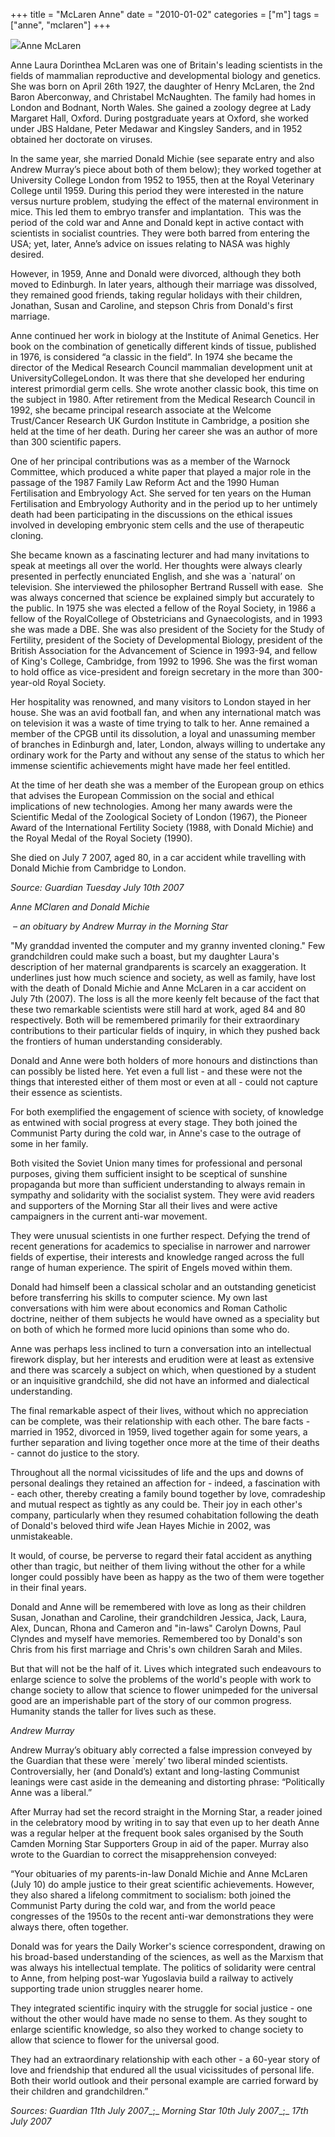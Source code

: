 +++
title = "McLaren Anne"
date = "2010-01-02"
categories = ["m"]
tags = ["anne", "mclaren"]
+++

![](http://79.170.40.183/grahamstevenson.me.uk/images/stories/Mclaren%20anne.jpg)Anne McLaren

Anne Laura Dorinthea McLaren was one of Britain's leading scientists in the fields of mammalian reproductive and developmental biology and genetics. She was born on April 26th 1927, the daughter of Henry McLaren, the 2nd Baron Aberconway, and Christabel McNaughten. The family had homes in London and Bodnant, North Wales. She gained a zoology degree at Lady Margaret Hall, Oxford. During postgraduate years at Oxford, she worked under JBS Haldane, Peter Medawar and Kingsley Sanders, and in 1952 obtained her doctorate on viruses.

In the same year, she married Donald Michie (see separate entry and also Andrew Murray’s piece about both of them below); they worked together at University College London from 1952 to 1955, then at the Royal Veterinary College until 1959. During this period they were interested in the nature versus nurture problem, studying the effect of the maternal environment in mice. This led them to embryo transfer and implantation.  This was the period of the cold war and Anne and Donald kept in active contact with scientists in socialist countries. They were both barred from entering the USA; yet, later, Anne’s advice on issues relating to NASA was highly desired.

However, in 1959, Anne and Donald were divorced, although they both moved to Edinburgh. In later years, although their marriage was dissolved, they remained good friends, taking regular holidays with their children, Jonathan, Susan and Caroline, and stepson Chris from Donald's first marriage.

Anne continued her work in biology at the Institute of Animal Genetics. Her book on the combination of genetically different kinds of tissue, published in 1976, is considered “a classic in the field”. In 1974 she became the director of the Medical Research Council mammalian development unit at UniversityCollegeLondon. It was there that she developed her enduring interest primordial germ cells. She wrote another classic book, this time on the subject in 1980. After retirement from the Medical Research Council in 1992, she became principal research associate at the Welcome Trust/Cancer Research UK Gurdon Institute in Cambridge, a position she held at the time of her death. During her career she was an author of more than 300 scientific papers.

One of her principal contributions was as a member of the Warnock Committee, which produced a white paper that played a major role in the passage of the 1987 Family Law Reform Act and the 1990 Human Fertilisation and Embryology Act. She served for ten years on the Human Fertilisation and Embryology Authority and in the period up to her untimely death had been participating in the discussions on the ethical issues involved in developing embryonic stem cells and the use of therapeutic cloning.

She became known as a fascinating lecturer and had many invitations to speak at meetings all over the world. Her thoughts were always clearly presented in perfectly enunciated English, and she was a \`natural’ on television. She interviewed the philosopher Bertrand Russell with ease.  She was always concerned that science be explained simply but accurately to the public. In 1975 she was elected a fellow of the Royal Society, in 1986 a fellow of the RoyalCollege of Obstetricians and Gynaecologists, and in 1993 she was made a DBE. She was also president of the Society for the Study of Fertility, president of the Society of Developmental Biology, president of the British Association for the Advancement of Science in 1993-94, and fellow of King's College, Cambridge, from 1992 to 1996. She was the first woman to hold office as vice-president and foreign secretary in the more than 300-year-old Royal Society.

Her hospitality was renowned, and many visitors to London stayed in her house. She was an avid football fan, and when any international match was on television it was a waste of time trying to talk to her. Anne remained a member of the CPGB until its dissolution, a loyal and unassuming member of branches in Edinburgh and, later, London, always willing to undertake any ordinary work for the Party and without any sense of the status to which her immense scientific achievements might have made her feel entitled.

At the time of her death she was a member of the European group on ethics that advises the European Commission on the social and ethical implications of new technologies. Among her many awards were the Scientific Medal of the Zoological Society of London (1967), the Pioneer Award of the International Fertility Society (1988, with Donald Michie) and the Royal Medal of the Royal Society (1990).

She died on July 7 2007, aged 80, in a car accident while travelling with Donald Michie from Cambridge to London.

  
_Source: Guardian_ _Tuesday July 10th 2007_

_Anne MClaren and Donald Michie_

 _– an obituary by Andrew Murray in the Morning Star_

"My granddad invented the computer and my granny invented cloning." Few grandchildren could make such a boast, but my daughter Laura's description of her maternal grandparents is scarcely an exaggeration. It underlines just how much science and society, as well as family, have lost with the death of Donald Michie and Anne McLaren in a car accident on July 7th (2007). The loss is all the more keenly felt because of the fact that these two remarkable scientists were still hard at work, aged 84 and 80 respectively. Both will be remembered primarily for their extraordinary contributions to their particular fields of inquiry, in which they pushed back the frontiers of human understanding considerably.

Donald and Anne were both holders of more honours and distinctions than can possibly be listed here. Yet even a full list - and these were not the things that interested either of them most or even at all - could not capture their essence as scientists.

For both exemplified the engagement of science with society, of knowledge as entwined with social progress at every stage. They both joined the Communist Party during the cold war, in Anne's case to the outrage of some in her family.

Both visited the Soviet Union many times for professional and personal purposes, giving them sufficient insight to be sceptical of sunshine propaganda but more than sufficient understanding to always remain in sympathy and solidarity with the socialist system. They were avid readers and supporters of the Morning Star all their lives and were active campaigners in the current anti-war movement.

They were unusual scientists in one further respect. Defying the trend of recent generations for academics to specialise in narrower and narrower fields of expertise, their interests and knowledge ranged across the full range of human experience. The spirit of Engels moved within them.

Donald had himself been a classical scholar and an outstanding geneticist before transferring his skills to computer science. My own last conversations with him were about economics and Roman Catholic doctrine, neither of them subjects he would have owned as a speciality but on both of which he formed more lucid opinions than some who do.

Anne was perhaps less inclined to turn a conversation into an intellectual firework display, but her interests and erudition were at least as extensive and there was scarcely a subject on which, when questioned by a student or an inquisitive grandchild, she did not have an informed and dialectical understanding.

The final remarkable aspect of their lives, without which no appreciation can be complete, was their relationship with each other. The bare facts - married in 1952, divorced in 1959, lived together again for some years, a further separation and living together once more at the time of their deaths - cannot do justice to the story.

Throughout all the normal vicissitudes of life and the ups and downs of personal dealings they retained an affection for - indeed, a fascination with - each other, thereby creating a family bound together by love, comradeship and mutual respect as tightly as any could be. Their joy in each other's company, particularly when they resumed cohabitation following the death of Donald's beloved third wife Jean Hayes Michie in 2002, was unmistakeable.

It would, of course, be perverse to regard their fatal accident as anything other than tragic, but neither of them living without the other for a while longer could possibly have been as happy as the two of them were together in their final years.

Donald and Anne will be remembered with love as long as their children Susan, Jonathan and Caroline, their grandchildren Jessica, Jack, Laura, Alex, Duncan, Rhona and Cameron and "in-laws" Carolyn Downs, Paul Clyndes and myself have memories. Remembered too by Donald's son Chris from his first marriage and Chris's own children Sarah and Miles.

But that will not be the half of it. Lives which integrated such endeavours to enlarge science to solve the problems of the world's people with work to change society to allow that science to flower unimpeded for the universal good are an imperishable part of the story of our common progress. Humanity stands the taller for lives such as these.

_Andrew Murray_

Andrew Murray’s obituary ably corrected a false impression conveyed by the Guardian that these were \`merely’ two liberal minded scientists. Controversially, her (and Donald’s) extant and long-lasting Communist leanings were cast aside in the demeaning and distorting phrase: “Politically Anne was a liberal.”

After Murray had set the record straight in the Morning Star, a reader joined in the celebratory mood by writing in to say that even up to her death Anne was a regular helper at the frequent book sales organised by the South Camden Morning Star Supporters Group in aid of the paper. Murray also wrote to the Guardian to correct the misapprehension conveyed:</i>

“Your obituaries of my parents-in-law Donald Michie and Anne McLaren (July 10) do ample justice to their great scientific achievements. However, they also shared a lifelong commitment to socialism: both joined the Communist Party during the cold war, and from the world peace congresses of the 1950s to the recent anti-war demonstrations they were always there, often together.

Donald was for years the Daily Worker's science correspondent, drawing on his broad-based understanding of the sciences, as well as the Marxism that was always his intellectual template. The politics of solidarity were central to Anne, from helping post-war Yugoslavia build a railway to actively supporting trade union struggles nearer home.

They integrated scientific inquiry with the struggle for social justice - one without the other would have made no sense to them. As they sought to enlarge scientific knowledge, so also they worked to change society to allow that science to flower for the universal good.

They had an extraordinary relationship with each other - a 60-year story of love and friendship that endured all the usual vicissitudes of personal life. Both their world outlook and their personal example are carried forward by their children and grandchildren.”

_Sources: Guardian_ _11th July 2007__;_ _Morning Star_ _10th July 2007__;_ _17th July 2007_
